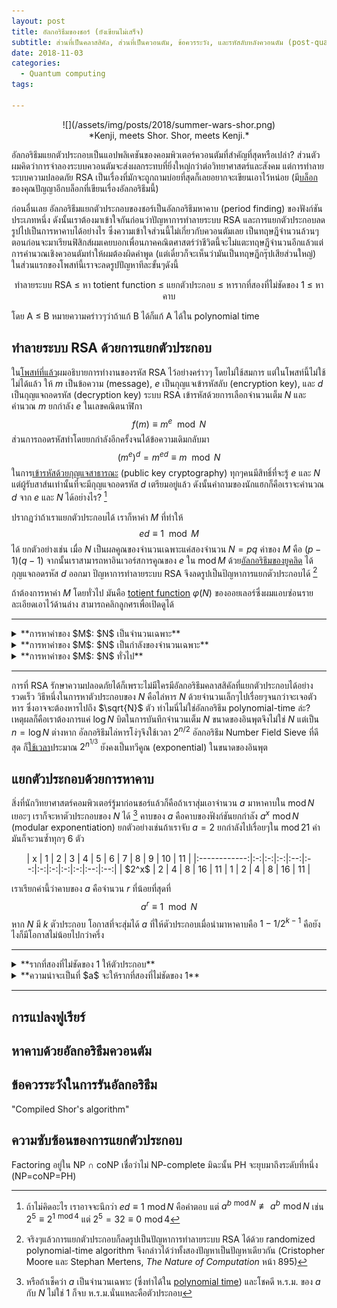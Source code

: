 ```yaml
---
layout: post
title: อัลกอริธึมของชอร์ (ยังเขียนไม่เสร็จ)
subtitle: ส่วนที่เป็นคลาสสิคัล, ส่วนที่เป็นควอนตัม, ข้อควรระวัง, และรหัสลับหลังควอนตัม (post-quantum)
date: 2018-11-03
categories:
  - Quantum computing
tags:

---
```


<p>
<center>
![](/assets/img/posts/2018/summer-wars-shor.png)
</center>
<center>
*Kenji, meets Shor. Shor, meets Kenji.*
</center>
</p>

อัลกอริธึมแยกตัวประกอบเป็นแอปพลิเคชันของคอมพิวเตอร์ควอนตัมที่สำคัญที่สุดหรือเปล่า? ส่วนตัวผมคิดว่าการจำลองระบบควอนตัมจะส่งผลกระทบที่ยิ่งใหญ่กว่าต่อวิทยาศาสตร์และสังคม แต่การทำลายระบบความปลอดภัย RSA เป็นเรื่องที่มักจะถูกถามบ่อยที่สุดก็เลยอยากจะเขียนเอาไว้หน่อย (มี[บล็อก](https://khunpanya.wordpress.com/2016/07/31/shors-algorithm/)ของคุณปัญญาอีกบล็อกที่เขียนเรื่องอัลกอริธึมนี้)

ก่อนอื่นเลย อัลกอริธึมแยกตัวประกอบของชอร์เป็นอัลกอริธึมหาคาบ (period finding) ของฟังก์ชันประเภทหนึ่ง ดังนั้นเราต้องมาเข้าใจกันก่อนว่าปัญหาการทำลายระบบ RSA และการแยกตัวประกอบลดรูปไปเป็นการหาคาบได้อย่างไร ซึ่งความเข้าใจส่วนนี้ไม่เกี่ยวกับควอนตัมเลย เป็นทฤษฎีจำนวนล้วนๆ ตอนก่อนจะมาเรียนฟิสิกส์ผมเคยบอกเพื่อนภาคคณิตศาสตร์ว่าชีวิตนี้จะไม่แตะทฤษฎีจำนวนอีกแล้วแต่การคำนวณเชิงควอนตัมทำให้ผมต้องผิดคำพูด  (แต่เดี๋ยวก็จะเห็นว่ามันเป็นทฤษฎีกรุ๊ปเสียส่วนใหญ่) ในส่วนแรกของโพสท์นี้เราจะลดรูปปัญหาทีละขั้นๆดังนี้
<p>
<center>
ทำลายระบบ RSA ≤ หา totient function ≤ แยกตัวประกอบ ≤ หารากที่สองที่ไม่ชัดของ 1 ≤ หาคาบ
</center>
</p>

โดย A ≤ B หมายความคร่าวๆว่าถ้าแก้ B ได้ก็แก้ A ได้ใน polynomial time

## ทำลายระบบ RSA ด้วยการแยกตัวประกอบ

ใน[โพสท์ที่แล้ว](https://ninnat.github.io/quantum-algorithms.html)ผมอธิบายการทำงานของรหัส RSA ไว้อย่างคร่าวๆ โดยไม่ใช้สมการ แต่ในโพสท์นี้ไม่ใช้ไม่ได้แล้ว ให้ $m$ เป็นข้อความ (message), $e$ เป็นกุญแจเข้ารหัสลับ (encryption key), และ  $d$ เป็นกุญแจถอดรหัส (decryption key) ระบบ RSA เข้ารหัสด้วยการเลือกจำนวนเต็ม $N$ และคำนวณ $m$ ยกกำลัง $e$ ในเลขคณิตนาฬิกา
$$ f(m) \equiv m^e \mod N $$
ส่วนการถอดรหัสทำโดยยกกำลังอีกครั้งจนได้ข้อความเดิมกลับมา
$$ (m^e)^d = m^{ed} \equiv m \mod N $$
ในการ[เข้ารหัสด้วยกุญแจสาธารณะ](https://ninnat.github.io/quantum-algorithms.html) (public key cryptography) ทุกๆคนมีสิทธิ์ที่จะรู้ $e$ และ $N$ แต่ผู้รับสาส์นเท่านั้นที่จะมีกุญแจถอดรหัส $d$ เตรียมอยู่แล้ว ดังนั้นคำถามของนักแฮกก็คือเราจะคำนวณ $d$ จาก $e$ และ $N$ ได้อย่างไร? [^3]

ปรากฏว่าถ้าเราแยกตัวประกอบได้ เราก็หาค่า $M$ ที่ทำให้
$$ ed \equiv 1 \mod M $$
ได้ ยกตัวอย่างเช่น เมื่อ $N$ เป็นผลคูณของจำนวนเฉพาะแค่สองจำนวน $N=pq$ ค่าของ $M$ คือ $(p-1)(q-1)$ จากนั้นเราสามารถหาอินเวอร์สการคูณของ $e$ ใน $\text{mod}\,M$ ด้วย[อัลกอริธึมของยูคลิด](https://en.wikipedia.org/wiki/Extended_Euclidean_algorithm#Computing_multiplicative_inverses_in_modular_structures) ได้กุญแจถอดรหัส $d$ ออกมา ปัญหาการทำลายระบบ RSA จึงลดรูปเป็นปัญหาการแยกตัวประกอบได้ [^1]

ถ้าต้องการหาค่า $M$ โดยทั่วไป มันคือ [totient function](https://en.wikipedia.org/wiki/Euler%27s_totient_function)
$\varphi(N)$ ของออยเลอร์ซึ่งผมแอบซ่อนรายละเอียดเอาไว้ด้านล่าง สามารถคลิกลูกศรเพื่อเปิดดูได้

---

<details><summary>**การหาค่าของ $M$: $N$ เป็นจำนวนเฉพาะ**</summary>

<p>

การคำนวณ totient function เป็น generalization ของ[ทฤษฎีบทน้อยๆของแฟร์มา](https://en.wikipedia.org/wiki/Fermat%27s_little_theorem) (Fermat's little theorem): เมื่อ $p$ เป็นจำนวนเฉพาะและ $a$ กับ $p$ เป็น coprime (ห.ร.ม.=1)
$$ a^{p-1} \equiv 1 \mod p $$
ทฤษฎีบทนี้[พิสูจน์](https://en.wikipedia.org/wiki/Proofs_of_Fermat%27s_little_theorem) ได้ด้วยทฤษฎีกรุ๊ป จำนวนใน $\mathbb{Z}_p$  ที่มีอินเวอร์การคูณประกอบกันเป็น cyclic group $\mathbb{Z}_p^*$ ซึ่งมีขนาด $p-1$  (เพราะจำนวนทุกจำนวนที่เป็น coprime กับ $p$ เป็น generators ของกรุ๊ปหมด เหลือแค่ $p$ ตัวเดียวที่ไม่มีอินเวิร์ส) $a^{p-1}$ จึงเท่ากับ 1 mod $p$ ด้วย[ทฤษฎีบทของลากรานจ์](https://en.wikipedia.org/wiki/Lagrange%27s_theorem_(group_theory)) เพราะกรุ๊ปที่ generated โดย $a$ เป็นซับกรุ๊ป (subgroup) ของ $\mathbb{Z}_p^*$
</p>
</details>

<details><summary>**การหาค่าของ $M$: $N$ เป็นกำลังของจำนวนเฉพาะ**</summary>

<p>

เมื่อ $N$ เป็นกำลังของจำนวนเฉพาะ (prime power) $N = p^r$, จำนวนที่ไม่เป็น coprime กับ $p^r$ ใน $\mathbb{Z}_{p^r}$ และไม่มากกว่า $p^r$ คือ $p,2p,\cdots,p^{r-1}p$ ซึ่งมี $p^{r-1}$ จำนวน ดังนั้น $\varphi(N) = p^r - p^{r-1}$
</p>
</details>

<details><summary>**การหาค่าของ $M$: $N$ ทั่วไป**</summary>

<p>

เมื่อ $N$ เป็นผลคูณของกำลังของจำนวนเฉพาะ $N = p_1^{r_1} p_2^{r_2}$ เราสามารถ[พิสูจน์](https://en.wikipedia.org/wiki/Euler%27s_totient_function#Computing_Euler%27s_totient_function)ได้ว่า totient function  เป็นผลคูณ $\varphi(p_1^{r_1}) \varphi(p_2^{r_2})$ หรือ
$$ \varphi(p_1^{r_1}p_2^{r_2} \cdots p_k^{r_k}) = (p_1^{r_1}-p_1^{r_1-1}) (p_2^{r_2}-p_2^{r_2-1}) \cdots (p_k^{r_k}-p_k^{r_k-1}) $$
นั่นเอง ทำให้ได้ว่า
$$ \varphi(N) = (p-1)(q-1) $$
เมื่อ $N$ เป็นผลคูณของจำนวนเฉพาะสองจำนวน
</p>
</details>

---

การที่ RSA รักษาความปลอดภัยได้ก็เพราะไม่มีใครมีอัลกอริธึมคลาสสิคัลที่แยกตัวประกอบได้อย่างรวดเร็ว วิธีหนึ่งในการหาตัวประกอบของ $N$ คือไล่หาร $N$ ด้วยจำนวนเล็กๆไปเรื่อยๆจนกว่าจะเจอตัวหาร ซึ่งอาจจะต้องหารไปถึง $\sqrt{N}$ ตัว ทำไมนี่ไม่ใช่อัลกอริธึม polynomial-time ล่ะ? เหตุผลก็คือเราต้องการแค่ $\log N$ บิตในการบันทึกจำนวนเต็ม $N$ ขนาดของอินพุตจึงไม่ใช่ $N$ แต่เป็น $n=\log N$ ต่างหาก อัลกอริธึมไล่หารโง่ๆจึงใช้เวลา $2^{n/2}$ อัลกอริธึม Number Field Sieve ที่ดีสุด ก็[ใช้เวลา](http://math.mit.edu/~cohn/Thoughts/factoring.html)ประมาณ $2^{n^{1/3}}$ ยังคงเป็นทวีคูณ (exponential) ในขนาดของอินพุต

## แยกตัวประกอบด้วยการหาคาบ

สิ่งที่นักวิทยาศาสตร์คอมพิวเตอร์รู้มาก่อนชอร์แล้วก็คือถ้าเราสุ่มเอาจำนวน $a$ มาหาคาบใน $\text{mod}\,N$ เยอะๆ เราก็จะหาตัวประกอบของ $N$ ได้ [^4]
คาบของ $a$ คือคาบของฟังก์ชันยกกำลัง $a^x\,\,\text{mod}\,N$
(modular exponentiation) ยกตัวอย่างเช่นถ้าเราจับ $a=2$ ยกกำลังไปเรื่อยๆใน $\text{mod}\,21$ ค่ามันก็จะวนซ้ำทุกๆ 6 ตัว
<p>
<center>
|       x      | 1 | 2 | 3 | 4  | 5  | 6 | 7 | 8 | 9 | 10 | 11 |
|:------------:|:-:|:-:|:-:|:--:|:--:|:-:|:-:|:-:|:-:|:--:|:--:|
|     $2^x$    | 2 | 4 | 8 | 16 | 11 | 1 | 2 | 4 | 8 | 16 | 11 |
</center>
</p>

เราเรียกค่านี้ว่าคาบของ $a$ คือจำนวน $r$ ที่น้อยที่สุดที่
$$a^r \equiv 1 \mod N$$
หาก $N$ มี $k$ ตัวประกอบ โอกาสที่จะสุ่มได้ $a$ ที่ให้ตัวประกอบเมื่อนำมาหาคาบคือ $1-1/2^{k-1}$ คือยังไงก็มีโอกาสไม่น้อยไปกว่าครึ่ง

---

<details><summary>**รากที่สองที่ไม่ชัดของ 1 ให้ตัวประกอบ**</summary>
<p>

ไอเดียก็คือถ้า $r$ หารด้วย 2 ลงตัว $a^{r/2}$ ก็จะเป็นรากที่สองของ 1 ใน $\text{mod}\,N$ จากนั้นก็ใช้ไอเดียจาก[การทดสอบจำนวนเฉพาะของมิลเลอร์และราบิน](https://en.wikipedia.org/wiki/Miller%E2%80%93Rabin_primality_test) (Miller-Rabin primality testing): รากที่สองของ 1
$$ b^2 \equiv 1 \mod N $$
มีแน่ๆอยู่แล้วสองตัวคือ 1 และ $-1 \equiv N-1\,\,\text{mod}\,N$ เรียกว่ารากที่สองที่ชัด (trivial) แต่ถ้าเมื่อไรมีรากที่สองมากไปกว่านี้ (nontrivial square root)
$N$ จะต้องเป็นจำนวนประกอบเพราะหาก $b \not\equiv \pm 1\,\,\text{mod}\,N$ และ
$$ b^2 -1 = (b+1)(b-1) \equiv 0 \mod N $$
$N$ จะต้องหาร $(b+1)(b-1)$ ลงตัว แต่ $N$ หาร $b+1$ หรือ $b-1$ โดดๆไม่ลงตัว (เพราะ $b \pm 1 \not\equiv 0\,\,\text{mod}\,N$) $N$ จึงต้องเป็นผลคูณของตัวประกอบที่แบ่งไปหาร $b+1$ กับ $b-1$ แยกกัน ด้วยเหตุนี้ ห.ร.ม.ของ $b \pm 1$ และ $N$ จึงเป็นตัวประกอบของ $N$
</p>
</details>

<details><summary>**ความน่าจะเป็นที่ $a$ จะให้รากที่สองที่ไม่ชัดของ 1**</summary>
<p>

ยังไม่ได้เขียน
</p>
</details>

---
## การแปลงฟูเรียร์

## หาคาบด้วยอัลกอริธึมควอนตัม

## ข้อควรระวังในการรันอัลกอริธึม

"Compiled Shor's algorithm"

## ความซับซ้อนของการแยกตัวประกอบ

Factoring อยู่ใน NP ∩ coNP เชื่อว่าไม่ NP-complete มิฉะนั้น PH จะยุบมาถึงระดับที่หนึ่ง (NP=coNP=PH)

[^1]: จริงๆแล้วการแยกตัวประกอบก็ลดรูปเป็นปัญหาการทำลายระบบ RSA ได้ด้วย randomized polynomial-time algorithm จึงกล่าวได้ว่าทั้งสองปัญหาเป็นปัญหาเดียวกัน
(Cristopher Moore และ Stephan Mertens, *The Nature of Computation* หน้า 895)

[^3]: ถ้าไม่คิดอะไร เราอาจจะนึกว่า $ed \equiv 1\,\,\text{mod}\,N$ คือคำตอบ แต่ $a^{b\,\,\text{mod}\,N} \not\equiv a^b\,\,\text{mod}\,N$ เช่น $2^5 \equiv 2^{1\,\,\text{mod}\,4}$ แต่ $2^5 = 32 \equiv 0\,\,\text{mod}\,4$

[^4]: หรือถ้าเช็คว่า $a$ เป็นจำนวนเฉพาะ (ซึ่งทำได้ใน [polynomial time](https://en.wikipedia.org/wiki/Primality_test)) และโชคดี ห.ร.ม. ของ $a$ กับ $N$ ไม่ใช่ 1 ก็จบ ห.ร.ม.นั่นแหละคือตัวประกอบ

